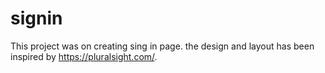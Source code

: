 # signin
This project was on creating sing in page. the design and layout has been inspired by https://pluralsight.com/.
